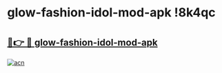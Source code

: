 # glow-fashion-idol-mod-apk !8k4qc

# <h2><a href="https://b2a2sb.esa.edu.pl?title=glow-fashion-idol-mod-apk&ref=8k4qc">🔗👉 🔴 glow-fashion-idol-mod-apk</a></h2>

[![acn](https://github.com/user-attachments/assets/0f9c940e-d8b0-45ae-aac7-cd30a18b3e1c)](https://b2a2sb.esa.edu.pl?title=glow-fashion-idol-mod-apk&ref=8k4qc)

